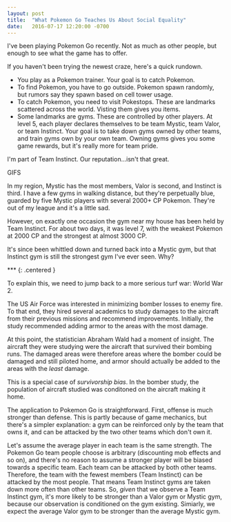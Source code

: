 ```yaml
---
layout: post
title:  "What Pokemon Go Teaches Us About Social Equality"
date:   2016-07-17 12:20:00 -0700
---
```


I've been playing Pokemon Go recently. Not as much as other people, but enough
to see what the game has to offer.

If you haven't been trying the newest craze, here's a quick rundown.

* You play as a Pokemon trainer. Your goal is to catch Pokemon.
* To find Pokemon, you have to go outside. Pokemon spawn randomly, but rumors
say they spawn based on cell tower usage.
* To catch Pokemon, you need to visit Pokestops. These are landmarks scattered
across the world. Visting them gives you items.
* Some landmarks are gyms. These are controlled by other players. At level 5,
each player declares themselves to be team Mystic, team Valor, or team
Instinct. Your goal is to take down gyms owned by other teams, and train gyms
own by your own team. Owning gyms gives you some game rewards, but it's really
more for team pride.

I'm part of Team Instinct. Our reputation...isn't that great.

GIFS

In my region, Mystic has the most members, Valor is second, and Instinct is
third. I have a few gyms in walking distance, but they're perpetually blue,
guarded by five Mystic players with several 2000+ CP Pokemon. They're out of
my league and it's a little sad.

However, on exactly one occasion the gym near my house has been held by
Team Instinct. For about two days, it was level 7, with the weakest Pokemon
at 2000 CP and the strongest at almost 3000 CP.

It's since been whittled down and turned back into a Mystic gym, but that
Instinct gym is still the strongest gym I've ever seen. Why?

\*\*\*
{: .centered }

To explain this, we need to jump back to a more serious turf war: World War
2.

The US Air Force was interested in minimizing bomber losses to enemy fire.
To that end, they hired several academics to study damages to the aircraft
from their previous missions and recommend improvements.
Initially, the study recommended adding armor to the areas with the most
damage.

At this point, the statistician Abraham Wald had a moment of insight.
The aircraft they were studying were the aircraft that survived their
bombing runs.
The damaged areas were therefore areas where the bomber
could be damaged and still piloted home, and armor should actually be
added to the areas with the *least* damage.

This is a special case of *survivorship bias*. In the bomber study,
the population of aircraft studied was conditoned on the aircraft making
it home.

The application to Pokemon Go is straightforward. First, offense is much
stronger than defense. This is partly because of game mechanics, but there's
a simpler explanation: a gym can be reinforced only by the team that owns it,
and can be attacked by the two other teams which don't own it.

Let's assume the average
player in each team is the same strength. The Pokemon Go team people choose
is arbitrary (discounting mob effects and so on), and there's no reason
to assume a stronger player will be biased towards a specific team.
Each team can be attacked by both other teams. Therefore, the team with
the fewest members (Team Instinct) can be attacked by the most people.
That means Team Instinct gyms are taken down more often than other teams.
So, *given* that we observe a Team Instinct gym, it's more likely to be
stronger than a Valor gym or Mystic gym, because our observation is
conditioned on the gym existing. Simiarly, we expect the average Valor gym
to be stronger than the average Mystic gym.
